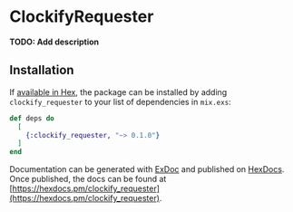 # ClockifyRequester

**TODO: Add description**

## Installation

If [available in Hex](https://hex.pm/docs/publish), the package can be installed
by adding `clockify_requester` to your list of dependencies in `mix.exs`:

```elixir
def deps do
  [
    {:clockify_requester, "~> 0.1.0"}
  ]
end
```

Documentation can be generated with [ExDoc](https://github.com/elixir-lang/ex_doc)
and published on [HexDocs](https://hexdocs.pm). Once published, the docs can
be found at [https://hexdocs.pm/clockify_requester](https://hexdocs.pm/clockify_requester).

